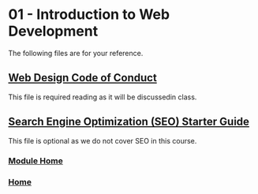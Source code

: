 # 01 - Introduction to Web Development
The following files are for your reference.

## [Web Design Code of Conduct](files/WebDesignersCodeofConduct.pdf)
This file is required reading as it will be discussedin class.

## [Search Engine Optimization (SEO) Starter Guide](files/search-engine-optimization-starter-guide.pdf)
This file is optional as we do not cover SEO in this course.

### [Module Home](../README.md)

### [Home](../../comp1017.md)